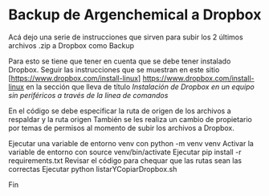 # Backup de Argenchemical a Dropbox

Acá dejo una serie de instrucciones que sirven para subir los 2 últimos archivos .zip a Dropbox como Backup

Para esto se tiene que tener en cuenta que se debe tener instalado Dropbox.
Seguir las instrucciones que se muestran en este sitio 
[https://www.dropbox.com/install-linux] https://www.dropbox.com/install-linux
en la sección que lleva de título *Instalación de Dropbox en un equipo sin periféricos a través de la línea de comandos*

En el código se debe especificar la ruta de origen de los archivos a respaldar y la ruta origen
También se les realiza un cambio de propietario por temas de permisos al momento de subir los archivos a Dropbox.

Ejecutar una variable de entorno venv con python -m venv venv 
Activar la variable de entorno con source venv/bin/activate
Ejecutar pip install -r requirements.txt
Revisar el código para chequar que las rutas sean las correctas
Ejecutar python listarYCopiarDropbox.sh

Fin

